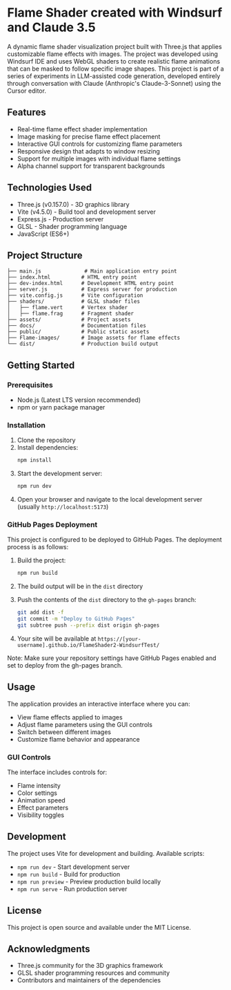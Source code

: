 # Flame Shader created with Windsurf and Claude 3.5

A dynamic flame shader visualization project built with Three.js that applies customizable flame effects with images. The project was developed using Windsurf IDE and uses WebGL shaders to create realistic flame animations that can be masked to follow specific image shapes.
This project is part of a series of experiments in LLM-assisted code generation, developed entirely through conversation with Claude (Anthropic's Claude-3-Sonnet) using the Cursor editor.

## Features

- Real-time flame effect shader implementation
- Image masking for precise flame effect placement
- Interactive GUI controls for customizing flame parameters
- Responsive design that adapts to window resizing
- Support for multiple images with individual flame settings
- Alpha channel support for transparent backgrounds

## Technologies Used

- Three.js (v0.157.0) - 3D graphics library
- Vite (v4.5.0) - Build tool and development server
- Express.js - Production server
- GLSL - Shader programming language
- JavaScript (ES6+)

## Project Structure

```
├── main.js              # Main application entry point
├── index.html          # HTML entry point
├── dev-index.html      # Development HTML entry point
├── server.js           # Express server for production
├── vite.config.js      # Vite configuration
├── shaders/            # GLSL shader files
│   ├── flame.vert      # Vertex shader
│   ├── flame.frag      # Fragment shader
├── assets/             # Project assets
├── docs/               # Documentation files
├── public/             # Public static assets
├── Flame-images/       # Image assets for flame effects
└── dist/               # Production build output
```

## Getting Started

### Prerequisites

- Node.js (Latest LTS version recommended)
- npm or yarn package manager

### Installation

1. Clone the repository
2. Install dependencies:
   ```bash
   npm install
   ```
3. Start the development server:
   ```bash
   npm run dev
   ```
4. Open your browser and navigate to the local development server (usually `http://localhost:5173`)

### GitHub Pages Deployment

This project is configured to be deployed to GitHub Pages. The deployment process is as follows:

1. Build the project:
   ```bash
   npm run build
   ```

2. The build output will be in the `dist` directory

3. Push the contents of the `dist` directory to the `gh-pages` branch:
   ```bash
   git add dist -f
   git commit -m "Deploy to GitHub Pages"
   git subtree push --prefix dist origin gh-pages
   ```

4. Your site will be available at `https://[your-username].github.io/FlameShader2-WindsurfTest/`

Note: Make sure your repository settings have GitHub Pages enabled and set to deploy from the gh-pages branch.

## Usage

The application provides an interactive interface where you can:
- View flame effects applied to images
- Adjust flame parameters using the GUI controls
- Switch between different images
- Customize flame behavior and appearance

### GUI Controls

The interface includes controls for:
- Flame intensity
- Color settings
- Animation speed
- Effect parameters
- Visibility toggles

## Development

The project uses Vite for development and building. Available scripts:

- `npm run dev` - Start development server
- `npm run build` - Build for production
- `npm run preview` - Preview production build locally
- `npm run serve` - Run production server

## License

This project is open source and available under the MIT License.

## Acknowledgments

- Three.js community for the 3D graphics framework
- GLSL shader programming resources and community
- Contributors and maintainers of the dependencies 